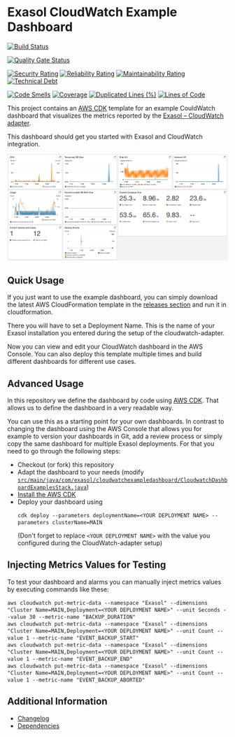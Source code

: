 # Exasol CloudWatch Example Dashboard

[![Build Status](https://github.com/exasol/cloudwatch-dashboard-examples/actions/workflows/ci-build.yml/badge.svg)](https://github.com/exasol/cloudwatch-dashboard-examples/actions/workflows/ci-build.yml)

[![Quality Gate Status](https://sonarcloud.io/api/project_badges/measure?project=com.exasol%3Acloudwatch-dashboard-examples&metric=alert_status)](https://sonarcloud.io/dashboard?id=com.exasol%3Acloudwatch-dashboard-examples)

[![Security Rating](https://sonarcloud.io/api/project_badges/measure?project=com.exasol%3Acloudwatch-dashboard-examples&metric=security_rating)](https://sonarcloud.io/dashboard?id=com.exasol%3Acloudwatch-dashboard-examples)
[![Reliability Rating](https://sonarcloud.io/api/project_badges/measure?project=com.exasol%3Acloudwatch-dashboard-examples&metric=reliability_rating)](https://sonarcloud.io/dashboard?id=com.exasol%3Acloudwatch-dashboard-examples)
[![Maintainability Rating](https://sonarcloud.io/api/project_badges/measure?project=com.exasol%3Acloudwatch-dashboard-examples&metric=sqale_rating)](https://sonarcloud.io/dashboard?id=com.exasol%3Acloudwatch-dashboard-examples)
[![Technical Debt](https://sonarcloud.io/api/project_badges/measure?project=com.exasol%3Acloudwatch-dashboard-examples&metric=sqale_index)](https://sonarcloud.io/dashboard?id=com.exasol%3Acloudwatch-dashboard-examples)

[![Code Smells](https://sonarcloud.io/api/project_badges/measure?project=com.exasol%3Acloudwatch-dashboard-examples&metric=code_smells)](https://sonarcloud.io/dashboard?id=com.exasol%3Acloudwatch-dashboard-examples)
[![Coverage](https://sonarcloud.io/api/project_badges/measure?project=com.exasol%3Acloudwatch-dashboard-examples&metric=coverage)](https://sonarcloud.io/dashboard?id=com.exasol%3Acloudwatch-dashboard-examples)
[![Duplicated Lines (%)](https://sonarcloud.io/api/project_badges/measure?project=com.exasol%3Acloudwatch-dashboard-examples&metric=duplicated_lines_density)](https://sonarcloud.io/dashboard?id=com.exasol%3Acloudwatch-dashboard-examples)
[![Lines of Code](https://sonarcloud.io/api/project_badges/measure?project=com.exasol%3Acloudwatch-dashboard-examples&metric=ncloc)](https://sonarcloud.io/dashboard?id=com.exasol%3Acloudwatch-dashboard-examples)

This project contains an [AWS CDK](https://aws.amazon.com/cdk/) template for an example CouldWatch dashboard that visualizes the metrics reported by the [Exasol – CloudWatch adapter](https://github.com/exasol/cloudwatch-adapter).

This dashboard should get you started with Exasol and CloudWatch integration.

![Exasol CloudWatch dashboard example](doc/images/exasolCloudwatchDashboard.png)

## Quick Usage

If you just want to use the example dashboard, you can simply download the latest AWS CloudFormation template in the [releases section](https://github.com/exasol/cloudwatch-dashboard-examples/releases/) and run it in cloudformation.

There you will have to set a Deployment Name. This is the name of your Exasol installation you entered during the setup of the cloudwatch-adapter.

Now you can view and edit your CloudWatch dashboard in the AWS Console. You can also deploy this template multiple times and build different dashboards for different use cases.

## Advanced Usage

In this repository we define the dashboard by code using [AWS CDK](https://aws.amazon.com/cdk/). That allows us to define the dashboard in a very readable way.

You can use this as a starting point for your own dashboards. In contrast to changing the dashboard using the AWS Console that allows you for example to version your dashboards in Git, add a review process or simply copy the same dashboard for multiple Exasol deployments. For that you need to go through the following steps:

* Checkout (or fork) this repository
* Adapt the dashboard to your needs (modify [`src/main/java/com/exasol/cloudwatchexampledashboard/CloudwatchDashboardExamplesStack.java`](src/main/java/com/exasol/cloudwatchexampledashboard/CloudwatchDashboardExamplesStack.java))
* [Install the AWS CDK](https://docs.aws.amazon.com/cdk/latest/guide/getting_started.html#getting_started_install)
* Deploy your dashboard using
    ```shell
    cdk deploy --parameters deploymentName=<YOUR DEPLOYMENT NAME> --parameters clusterName=MAIN
    ```
  (Don't forget to replace `<YOUR DEPLOYMENT NAME>` with the value you configured during the CloudWatch-adapter setup)

## Injecting Metrics Values for Testing

To test your dashboard and alarms you can manually inject metrics values by executing commands like these:

```shell
aws cloudwatch put-metric-data --namespace "Exasol" --dimensions "Cluster Name=MAIN,Deployment=<YOUR DEPLOYMENT NAME>" --unit Seconds --value 30 --metric-name "BACKUP_DURATION"
aws cloudwatch put-metric-data --namespace "Exasol" --dimensions "Cluster Name=MAIN,Deployment=<YOUR DEPLOYMENT NAME>" --unit Count --value 1 --metric-name "EVENT_BACKUP_START"
aws cloudwatch put-metric-data --namespace "Exasol" --dimensions "Cluster Name=MAIN,Deployment=<YOUR DEPLOYMENT NAME>" --unit Count --value 1 --metric-name "EVENT_BACKUP_END"
aws cloudwatch put-metric-data --namespace "Exasol" --dimensions "Cluster Name=MAIN,Deployment=<YOUR DEPLOYMENT NAME>" --unit Count --value 1 --metric-name "EVENT_BACKUP_ABORTED"
```

## Additional Information

* [Changelog](doc/changes/changelog.md)
* [Dependencies](dependencies.md)
